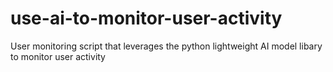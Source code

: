 # use-ai-to-monitor-user-activity
User monitoring script that leverages the python lightweight AI model libary to monitor user activity
